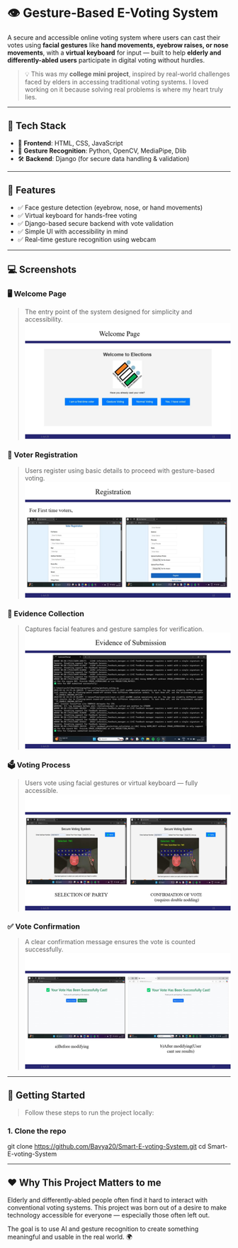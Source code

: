 # 👁️ Gesture-Based E-Voting System

A secure and accessible online voting system where users can cast their votes using **facial gestures** like **hand movements, eyebrow raises, or nose movements**, with a **virtual keyboard** for input — built to help **elderly and differently-abled users** participate in digital voting without hurdles.

> 💡 This was my **college mini project**, inspired by real-world challenges faced by elders in accessing traditional voting systems. I loved working on it because solving real problems is where my heart truly lies.

---

## 🔧 Tech Stack

- 🎯 **Frontend**: HTML, CSS, JavaScript  
- 🧠 **Gesture Recognition**: Python, OpenCV, MediaPipe, Dlib  
- 🛠️ **Backend**: Django (for secure data handling & validation)

---

## 🎯 Features

- ✅ Face gesture detection (eyebrow, nose, or hand movements)
- ✅ Virtual keyboard for hands-free voting
- ✅ Django-based secure backend with vote validation
- ✅ Simple UI with accessibility in mind
- ✅ Real-time gesture recognition using webcam

---

## 💻 Screenshots

### 🖥️ Welcome Page
> The entry point of the system designed for simplicity and accessibility.
![Welcome Page](screenshots/welcome_page.jpeg)

### 📝 Voter Registration
> Users register using basic details to proceed with gesture-based voting.
![Registration](screenshots/registration.jpeg)

### 🧠 Evidence Collection
> Captures facial features and gesture samples for verification.
![Evidence](screenshots/evidence.jpeg)

### 🗳️ Voting Process
> Users vote using facial gestures or virtual keyboard — fully accessible.
![Voting Process](screenshots/voting_process.jpeg)

### ✅ Vote Confirmation
> A clear confirmation message ensures the vote is counted successfully.
![Confirmation](screenshots/confirmation.jpeg)

---

## 🚀 Getting Started

> Follow these steps to run the project locally:

### 1. Clone the repo


git clone https://github.com/Bavya20/Smart-E-voting-System.git
cd Smart-E-voting-System

---

## ❤️ Why This Project Matters to me

Elderly and differently-abled people often find it hard to interact with conventional voting systems. This project was born out of a desire to make technology accessible for everyone — especially those often left out.

The goal is to use AI and gesture recognition to create something meaningful and usable in the real world. 🌍

